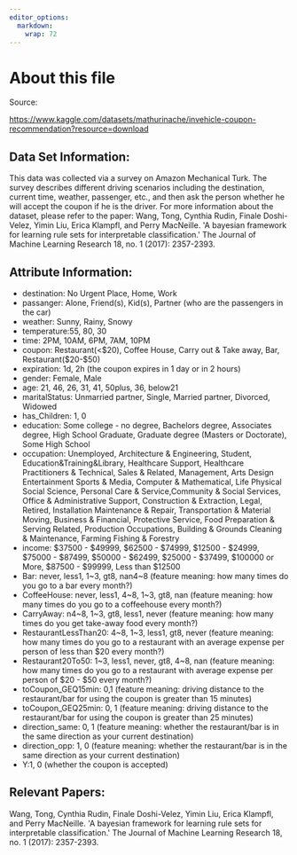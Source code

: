 ```yaml
---
editor_options: 
  markdown: 
    wrap: 72
---
```


# About this file

Source:

<https://www.kaggle.com/datasets/mathurinache/invehicle-coupon-recommendation?resource=download>

## Data Set Information:

This data was collected via a survey on Amazon Mechanical Turk. The
survey describes different driving scenarios including the destination,
current time, weather, passenger, etc., and then ask the person whether
he will accept the coupon if he is the driver. For more information
about the dataset, please refer to the paper: Wang, Tong, Cynthia Rudin,
Finale Doshi-Velez, Yimin Liu, Erica Klampfl, and Perry MacNeille. 'A
bayesian framework for learning rule sets for interpretable
classification.' The Journal of Machine Learning Research 18, no. 1
(2017): 2357-2393.

## Attribute Information:

-   destination: No Urgent Place, Home, Work
-   passanger: Alone, Friend(s), Kid(s), Partner (who are the passengers
    in the car)
-   weather: Sunny, Rainy, Snowy
-   temperature:55, 80, 30
-   time: 2PM, 10AM, 6PM, 7AM, 10PM
-   coupon: Restaurant(\<\$20), Coffee House, Carry out & Take away,
    Bar, Restaurant(\$20-\$50)
-   expiration: 1d, 2h (the coupon expires in 1 day or in 2 hours)
-   gender: Female, Male
-   age: 21, 46, 26, 31, 41, 50plus, 36, below21
-   maritalStatus: Unmarried partner, Single, Married partner, Divorced,
    Widowed
-   has_Children: 1, 0
-   education: Some college - no degree, Bachelors degree, Associates
    degree, High School Graduate, Graduate degree (Masters or
    Doctorate), Some High School
-   occupation: Unemployed, Architecture & Engineering, Student,
    Education&Training&Library, Healthcare Support, Healthcare
    Practitioners & Technical, Sales & Related, Management, Arts Design
    Entertainment Sports & Media, Computer & Mathematical, Life Physical
    Social Science, Personal Care & Service,Community & Social Services,
    Office & Administrative Support, Construction & Extraction, Legal,
    Retired, Installation Maintenance & Repair, Transportation &
    Material Moving, Business & Financial, Protective Service, Food
    Preparation & Serving Related, Production Occupations, Building &
    Grounds Cleaning & Maintenance, Farming Fishing & Forestry
-   income: \$37500 - \$49999, \$62500 - \$74999, \$12500 - \$24999,
    \$75000 - \$87499, \$50000 - \$62499, \$25000 - \$37499, \$100000 or
    More, \$87500 - \$99999, Less than \$12500
-   Bar: never, less1, 1\~3, gt8, nan4\~8 (feature meaning: how many
    times do you go to a bar every month?)
-   CoffeeHouse: never, less1, 4\~8, 1\~3, gt8, nan (feature meaning:
    how many times do you go to a coffeehouse every month?)
-   CarryAway: n4\~8, 1\~3, gt8, less1, never (feature meaning: how many
    times do you get take-away food every month?)
-   RestaurantLessThan20: 4\~8, 1\~3, less1, gt8, never (feature
    meaning: how many times do you go to a restaurant with an average
    expense per person of less than \$20 every month?)
-   Restaurant20To50: 1\~3, less1, never, gt8, 4\~8, nan (feature
    meaning: how many times do you go to a restaurant with average
    expense per person of \$20 - \$50 every month?)
-   toCoupon_GEQ15min: 0,1 (feature meaning: driving distance to the
    restaurant/bar for using the coupon is greater than 15 minutes)
-   toCoupon_GEQ25min: 0, 1 (feature meaning: driving distance to the
    restaurant/bar for using the coupon is greater than 25 minutes)
-   direction_same: 0, 1 (feature meaning: whether the restaurant/bar is
    in the same direction as your current destination)
-   direction_opp: 1, 0 (feature meaning: whether the restaurant/bar is
    in the same direction as your current destination)
-   Y:1, 0 (whether the coupon is accepted)

## Relevant Papers:

Wang, Tong, Cynthia Rudin, Finale Doshi-Velez, Yimin Liu, Erica Klampfl,
and Perry MacNeille. 'A bayesian framework for learning rule sets for
interpretable classification.' The Journal of Machine Learning Research
18, no. 1 (2017): 2357-2393.
